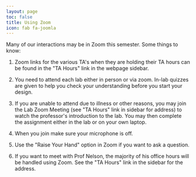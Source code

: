 ```yaml
---
layout: page
toc: false
title: Using Zoom
icon: fab fa-joomla
---
```


Many of our interactions may be in Zoom this semester. Some things to know:

1. Zoom links for the various TA's when they are holding their TA hours can be found in the "TA Hours" link in the webpage sidebar.

2. You need to attend each lab either in person or via zoom. In-lab quizzes are given to help you check your understanding before you start your design.

3. If you are unable to attend due to illness or other reasons, you may join the Lab Zoom Meeting (see "TA Hours" link in sidebar for address) to watch the professor's introduction to the lab. You may then complete the assignment either in the lab or on your own laptop.

4. When you join make sure your microphone is off.

5. Use the "Raise Your Hand" option in Zoom if you want to ask a question.

6. If you want to meet with Prof Nelson, the majority of his office hours will be handled using Zoom. See the "TA Hours" link in the sidebar for the address.